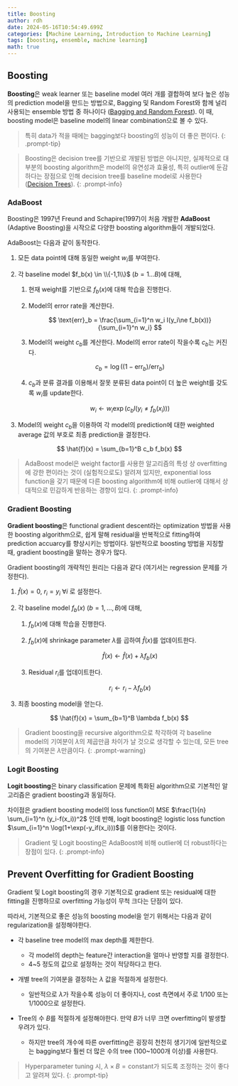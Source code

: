 ```yaml
---
title: Boosting
author: rdh
date: 2024-05-16T10:54:49.699Z
categories: [Machine Learning, Introduction to Machine Learning]
tags: [boosting, ensemble, machine learning]
math: true
---
```

## Boosting
**Boosting**은 weak learner 또는 baseline model 여러 개를 결합하여 보다 높은 성능의 prediction model을 만드는 방법으로, Bagging 및 Random Forest와 함께 널리 사용되는 ensemble 방법 중 하나이다 ([Bagging and Random Forest](https://rohdonghyun.github.io/posts/Bagging-and-Random-Forest/)). 이 때, boosting model은 baseline model의 linear combination으로 볼 수 있다.

> 특히 data가 적을 때에는 bagging보다 boosting의 성능이 더 좋은 편이다.
{: .prompt-tip}

> Boosting은 decision tree를 기반으로 개발된 방법은 아니지만, 실제적으로 대부분의 boosting algorithm은 model의 유연성과 효율성, 특히 outlier에 둔감하다는 장점으로 인해 decision tree를 baseline model로 사용한다 ([Decision Trees](https://rohdonghyun.github.io/posts/Decision-Trees/)).
{: .prompt-info}

### AdaBoost
Boosting은 1997년 Freund and Schapire(1997)이 처음 개발한 **AdaBoost** (Adaptive Boosting)을 시작으로 다양한 boosting algorithm들이 개발되었다.

AdaBoost는 다음과 같이 동작한다.

1. 모든 data point에 대해 동일한 weight $w_i$를 부여한다.
2. 각 baseline model $f_b(x) \in \\{-1,1\\}$ ($b=1\dots B$)에 대해,
    1. 현재 weight를 기반으로 $f_b(x)$에 대해 학습을 진행한다. 
    2. Model의 error rate을 계산한다.
    
        $$
        \text{err}_b = \frac{\sum_{i=1}^n w_i I(y_i\ne f_b(x))}{\sum_{i=1}^n w_i}
        $$

    3. Model의 weight $c_b$를 계산한다. Model의 error rate이 작을수록 $c_b$는 커진다.

        $$
        c_b = \log((1-\text{err}_b)/\text{err}_b)
        $$

    4. $c_b$과 분류 결과를 이용해서 잘못 분류된 data point이 더 높은 weight를 갖도록 $w_i$를 update한다.

        $$
        w_i \leftarrow w_i \exp(c_b I(y_i \ne f_b(x_i)))
        $$

3. Model의 weight $c_b$을 이용하여 각 model의 prediction에 대한 weighted average 값의 부호로 최종 prediction을 결정한다.

$$
\hat{f}(x) = \sum_{b=1}^B c_b f_b(x)
$$

> AdaBoost model은 weight factor를 사용한 알고리즘의 특성 상 overfitting에 강한 편이라는 것이 (실험적으로도) 알려져 있지만, exponential loss function을 갖기 때문에 다른 boosting algorithm에 비해 outlier에 대해서 상대적으로 민감하게 반응하는 경향이 있다.
{: .prompt-info}

### Gradient Boosting 
**Gradient boosting**은 functional gradient descent라는 optimization 방법을 사용한 boosting algorithm으로, 쉽게 말해 residual을 반복적으로 fitting하여 prediction accuarcy를 향상시키는 방법이다. 일반적으로 boosting 방법을 지칭할 때, gradient boosting을 말하는 경우가 많다. 

Gradient boosting의 개략적인 원리는 다음과 같다 (여기서는 regression 문제를 가정한다).

1. $\hat{f}(x)=0$, $r_i=y_i \; \forall i$ 로 설정한다.
2. 각 baseline model $f_b(x)$ ($b=1,\dots,B$)에 대해,
    1. $f_b(x)$에 대해 학습을 진행한다.
    2. $f_b(x)$에 shrinkage parameter $\lambda$를 곱하여 $\hat{f}(x)$를 업데이트한다.

        $$
        \hat{f}(x) \leftarrow \hat{f}(x) + \lambda f_b(x)
        $$

    3. Residual $r_i$를 업데이트한다.

        $$
        r_i \leftarrow r_i - \lambda f_b(x)
        $$

3. 최종 boosting model을 얻는다.

$$
\hat{f}(x) = \sum_{b=1}^B \lambda f_b(x)
$$

> Gradient boosting을 recursive algorithm으로 착각하여 각 baseline model의 기여분이 $\lambda$의 제곱만큼 차이가 날 것으로 생각할 수 있는데, 모든 tree의 기여분은 $\lambda$만큼이다.
{: .prompt-warning}

### Logit Boosting
**Logit boosting**은 binary classification 문제에 특화된 algorithm으로 기본적인 알고리즘은 gradient boosting과 동일하다.

차이점은 gradient boosting model의 loss function이 MSE $\frac{1}{n} \sum_{i=1}^n (y_i-f(x_i))^2$ 인데 반해, logit boosting은 logistic loss function $\sum_{i=1}^n \log(1+\exp(-y_if(x_i)))$를 이용한다는 것이다.

> Gradient 및 Logit boosting은 AdaBoost에 비해 outlier에 더 robust하다는 장점이 있다.
{: .prompt-info}

## Prevent Overfitting for Gradient Boosting
Gradient 및 Logit boosting의 경우 기본적으로 gradient 또는 residual에 대한 fitting을 진행하므로 overfitting 가능성이 무척 크다는 단점이 있다.

따라서, 기본적으로 좋은 성능의 boosting model을 얻기 위해서는 다음과 같이 regularization을 설정해야한다.

* 각 baseline tree model의 max depth를 제한한다. 
  * 각 model의 depth는 feature간 interaction을 얼마나 반영할 지를 결정한다.
  * 4~5 정도의 값으로 설정하는 것이 적당하다고 한다.

* 개별 tree의 기여분을 결정하는 $\lambda$ 값을 적절하게 설정한다.
  * 일반적으로 $\lambda$가 작을수록 성능이 더 좋아지나, cost 측면에서 주로 1/100 또는 1/1000으로 설정한다.

* Tree의 수 $B$를 적절하게 설정해야한다. 만약 $B$가 너무 크면 overfitting이 발생할 우려가 있다.
  * 하지만 tree의 개수에 따른 overfitting은 굉장히 천천히 생기기에 일반적으로는 bagging보다 훨씬 더 많은 수의 tree (100~1000개 이상)를 사용한다.

> Hyperparameter tuning 시, $\lambda \times B = \text{constant}$가 되도록 조정하는 것이 좋다고 알려져 있다.
{: .prompt-tip}